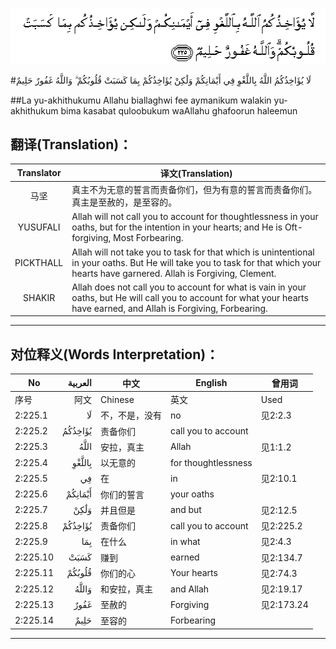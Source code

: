 ![002:225](images/002_225.gif)

#لَا يُؤَاخِذُكُمُ اللَّهُ بِاللَّغْوِ فِي أَيْمَانِكُمْ وَلَٰكِنْ يُؤَاخِذُكُمْ بِمَا كَسَبَتْ قُلُوبُكُمْ ۗ وَاللَّهُ غَفُورٌ حَلِيمٌ 

##La yu-akhithukumu Allahu biallaghwi fee aymanikum walakin yu-akhithukum bima kasabat quloobukum waAllahu ghafoorun haleemun 

## 翻译(Translation)：

| Translator | 译文(Translation)                                            |
| :--------: | ------------------------------------------------------------ |
|    马坚    | 真主不为无意的誓言而责备你们，但为有意的誓言而责备你们。真主是至赦的，是至容的。 |
|  YUSUFALI  | Allah will not call you to account for thoughtlessness in your oaths, but for the intention in your hearts; and He is Oft-forgiving, Most Forbearing. |
| PICKTHALL  | Allah will not take you to task for that which is unintentional in your oaths. But He will take you to task for that which your hearts have garnered. Allah is Forgiving, Clement. |
|   SHAKIR   | Allah does not call you to account for what is vain in your oaths, but He will call you to account for what your hearts have earned, and Allah is Forgiving, Forbearing. |

---

## 对位释义(Words Interpretation)：

| No   | العربية | 中文    | English | 曾用词 |
| ---- | ------: | ------- | ------- | ------ |
| 序号 |    阿文 | Chinese | 英文    | Used   |
| 2:225.1  | لَا      | 不，不是，没有 | no                  | 见2:2.3    |
| 2:225.2  | يُؤَاخِذُكُمُ | 责备你们       | call you to account |            |
| 2:225.3  | اللَّهُ    | 安拉，真主     | Allah               | 见1:1.2    |
| 2:225.4  | بِاللَّغْوِ  | 以无意的       | for thoughtlessness |            |
| 2:225.5  | فِي      | 在             | in                  | 见2:10.1   |
| 2:225.6  | أَيْمَانِكُمْ | 你们的誓言     | your oaths          |            |
| 2:225.7  | وَلَٰكِنْ    | 并且但是       | and but             | 见2:12.5   |
| 2:225.8  | يُؤَاخِذُكُمْ | 责备你们       | call you to account | 见2:225.2  |
| 2:225.9  | بِمَا     | 在什么         | in what             | 见2:4.3    |
| 2:225.10 | كَسَبَتْ    | 赚到           | earned              | 见2:134.7  |
| 2:225.11 | قُلُوبُكُمْ  | 你们的心       | Your hearts         | 见2:74.3   |
| 2:225.12 | وَاللَّهُ   | 和安拉，真主   | and Allah           | 见2:19.17  |
| 2:225.13 | غَفُورٌ    | 至赦的         | Forgiving           | 见2:173.24 |
| 2:225.14 | حَلِيمٌ    | 至容的         | Forbearing          |            |

---

